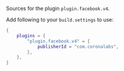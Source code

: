 Sources for the plugin `plugin.facebook.v4`.

Add following to your `build.settings` to use:
```lua
{
    plugins = {
        "plugin.facebook.v4" = {
            publisherId = "com.coronalabs",
        },
    },
}
```
